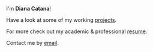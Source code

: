---
---

I'm **Diana Catana**!


Have a look at some of my working [projects].

For more check out my academic & professional [resume].

Contact me by [email].



[projects]: /projects
[resume]: https://demo.nurlan.co/hugo-vitae/
[email]: mailto:dia.catana@gmail.com
